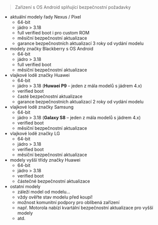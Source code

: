 > Zařízení s OS Android splňující bezpečnostní požadavky

- aktuální modely řady <span class="green">Nexus</span> / <span class="green">Pixel</span>
    - 64-bit
    - jádro > 3.18
    - full verified boot i pro custom ROM
    - měsíční bezpečnostní aktualizace
    - garance bezpečnostních aktualizací 3 roky od vydání modelu
- modely značky <span class="green">Blackberry</span> s OS Android
    - 64-bit
    - jádro > 3.18
    - full verified boot
    - měsíční bezpečnostní aktualizace
- vlajkové lodě značky <span class="green">Huawei</span>
    - 64-bit
    - jádro > 3.18 (**Huwaei P9** &ndash; jeden z mála modelů s jádrem 4.x)
    - verified boot
    - časté bezpečnostní aktualizace
    - garance bezpečnostních aktualizací 2 roky od vydání modelu
- vlajkové lodě značky <span class="green">Samsung</span>
    - 64-bit
    - jádro > 3.18 (**Galaxy S8** &ndash; jeden z mála modelů s jádrem 4.x)
    - verified boot
    - měsíční bezpečnostní aktualizace
- vlajkové lodě značky <span class="green">LG</span>
    - 64-bit
    - jádro > 3.18
    - verified boot
    - měsíční bezpečnostní aktualizace
- modely vyšší třídy značky <span class="green">Huawei</span>
    - 64-bit
    - jádro > 3.18
    - verified boot
    - částečné bezpečnostní aktualizace
- ostatní modely
    - záleží model od modelu...
    - <span class="red">vždy ověřte stav modelu před koupí!</span>
    - možnost komunitní podpory pro oblíbená zařízení
    - např. Motorola nabízí kvartální bezpečnostní aktualizace pro vyšší modely
    - atd.
